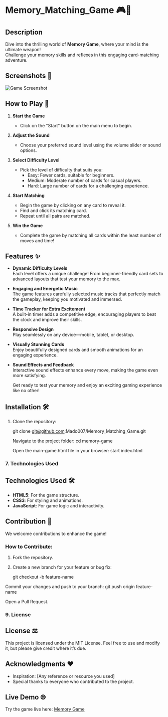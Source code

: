 # Memory_Matching_Game 🎮🧠

## Description
Dive into the thrilling world of **Memory Game**, where your mind is the ultimate weapon!  
Challenge your memory skills and reflexes in this engaging card-matching adventure.

## Screenshots 📸
![Game Screenshot]( memory-game-screenshot.png  )

## How to Play 🚀

1. **Start the Game**  
   - Click on the "Start" button on the main menu to begin.

2. **Adjust the Sound**  
   - Choose your preferred sound level using the volume slider or sound options.

3. **Select Difficulty Level**  
   - Pick the level of difficulty that suits you:
     - Easy: Fewer cards, suitable for beginners.
     - Medium: Moderate number of cards for casual players.
     - Hard: Large number of cards for a challenging experience.

4. **Start Matching**  
   - Begin the game by clicking on any card to reveal it.  
   - Find and click its matching card.  
   - Repeat until all pairs are matched.  

5. **Win the Game**  
   - Complete the game by matching all cards within the least number of moves and time!

## Features ✨

- **Dynamic Difficulty Levels**  
  Each level offers a unique challenge! From beginner-friendly card sets to advanced layouts that test your memory to the max.

- **Engaging and Energetic Music**  
  The game features carefully selected music tracks that perfectly match the gameplay, keeping you motivated and immersed.

- **Time Tracker for Extra Excitement**  
  A built-in timer adds a competitive edge, encouraging players to beat the clock and improve their skills.

- **Responsive Design**  
  Play seamlessly on any device—mobile, tablet, or desktop.

- **Visually Stunning Cards**  
  Enjoy beautifully designed cards and smooth animations for an engaging experience.

- **Sound Effects and Feedback**  
  Interactive sound effects enhance every move, making the game even more satisfying.

  Get ready to test your memory and enjoy an exciting gaming experience like no other!

## Installation 🛠️

1. Clone the repository:
    
   git clone git@github.com:Mado007/Memory_Matching_Game.git

    Navigate to the project folder:
    cd memory-game

   Open the main-game.html file in your browser:
   start index.html


### **7. Technologies Used**
 
## Technologies Used 🛠️
- **HTML5**: For the game structure.
- **CSS3**: For styling and animations.
- **JavaScript**: For game logic and interactivity.

## Contribution 🤝
We welcome contributions to enhance the game!

### How to Contribute:
1. Fork the repository.
2. Create a new branch for your feature or bug fix:
   
   git checkout -b feature-name

 Commit your changes and push to your branch:
  git push origin feature-name

  Open a Pull Request.


### **9. License** 
## License ⚖️
This project is licensed under the MIT License. Feel free to use and modify it, but please give credit where it’s due.

## Acknowledgments ❤️
- Inspiration: [Any reference or resource you used]
- Special thanks to everyone who contributed to the project.


## Live Demo 🌐
Try the game live here: [Memory Game](https://github.com/Mado007/Memory_Matching_Game.git)
